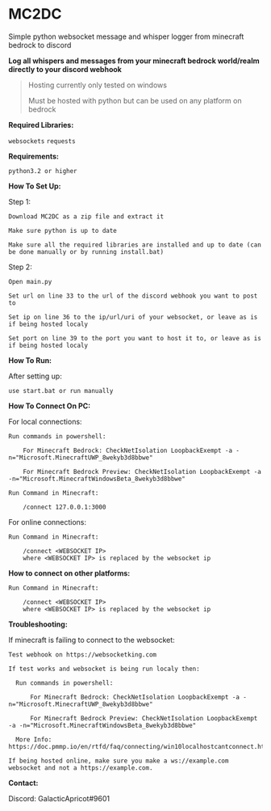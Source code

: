 # MC2DC
Simple python websocket message and whisper logger from minecraft bedrock to discord

**Log all whispers and messages from your minecraft bedrock world/realm directly to your discord webhook**

> Hosting currently only tested on windows 
>
> Must be hosted with python but can be used on any platform on bedrock


**Required Libraries:**

`websockets` `requests`

**Requirements:**

`python3.2 or higher`

**How To Set Up:**

Step 1:
    
    Download MC2DC as a zip file and extract it
    
    Make sure python is up to date
    
    Make sure all the required libraries are installed and up to date (can be done manually or by running install.bat)

Step 2:

    Open main.py
    
    Set url on line 33 to the url of the discord webhook you want to post to
    
    Set ip on line 36 to the ip/url/uri of your websocket, or leave as is if being hosted localy
    
    Set port on line 39 to the port you want to host it to, or leave as is if being hosted localy
    
    
**How To Run:**

After setting up:

    use start.bat or run manually
    

**How To Connect On PC:**

For local connections:

    Run commands in powershell:

        For Minecraft Bedrock: CheckNetIsolation LoopbackExempt -a -n="Microsoft.MinecraftUWP_8wekyb3d8bbwe"

        For Minecraft Bedrock Preview: CheckNetIsolation LoopbackExempt -a -n="Microsoft.MinecraftWindowsBeta_8wekyb3d8bbwe"

    Run Command in Minecraft:

        /connect 127.0.0.1:3000


For online connections:

    Run Command in Minecraft:

        /connect <WEBSOCKET IP>
        where <WEBSOCKET IP> is replaced by the websocket ip
        

**How to connect on other platforms:**

    Run Command in Minecraft:

        /connect <WEBSOCKET IP>
        where <WEBSOCKET IP> is replaced by the websocket ip
        
**Troubleshooting:**


If minecraft is failing to connect to the websocket:

    Test webhook on https://websocketking.com

    If test works and websocket is being run localy then:    
    
      Run commands in powershell:

          For Minecraft Bedrock: CheckNetIsolation LoopbackExempt -a -n="Microsoft.MinecraftUWP_8wekyb3d8bbwe"

          For Minecraft Bedrock Preview: CheckNetIsolation LoopbackExempt -a -n="Microsoft.MinecraftWindowsBeta_8wekyb3d8bbwe"
          
      More Info: https://doc.pmmp.io/en/rtfd/faq/connecting/win10localhostcantconnect.html
      
    If being hosted online, make sure you make a ws://example.com websocket and not a https://example.com.
    
**Contact:**

Discord: GalacticApricot#9601
    
    
        

